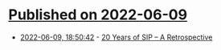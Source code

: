 # [Published on 2022-06-09](index.md)

* [2022-06-09, 18:50:42](https://news.ycombinator.com/item?id=31685252) - [20 Years of SIP – A Retrospective](https://www.jdrosen.net/blog/20-years-of-sip-a-retrospective)
